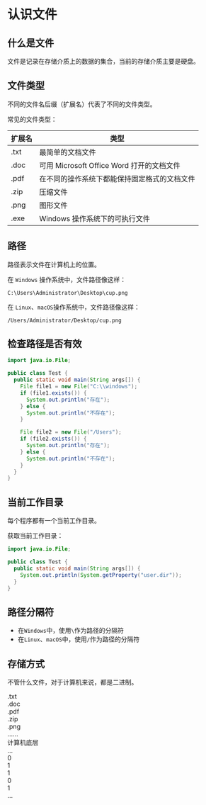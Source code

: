 # 认识文件

## 什么是文件

文件是记录在存储介质上的数据的集合，当前的存储介质主要是硬盘。

## 文件类型

不同的文件名后缀（扩展名）代表了不同的文件类型。

常见的文件类型：

| 扩展名 | 类型                                         |
| ------ | -------------------------------------------- |
| .txt   | 最简单的文档文件                             |
| .doc   | 可用 Microsoft Office Word 打开的文档文件    |
| .pdf   | 在不同的操作系统下都能保持固定格式的文档文件 |
| .zip   | 压缩文件                                     |
| .png   | 图形文件                                     |
| .exe   | Windows 操作系统下的可执行文件               |

## 路径

路径表示文件在计算机上的位置。

在 `Windows` 操作系统中，文件路径像这样：

```
C:\Users\Administrator\Desktop\cup.png
```

在 `Linux`、`macOS`操作系统中，文件路径像这样：

```
/Users/Administrator/Desktop/cup.png
```

## 检查路径是否有效

<div class="run"></div>

```java
import java.io.File;

public class Test {
  public static void main(String args[]) {
    File file1 = new File("C:\\windows");
    if (file1.exists()) {
      System.out.println("存在");
    } else {
      System.out.println("不存在");
    }

    File file2 = new File("/Users");
    if (file2.exists()) {
      System.out.println("存在");
    } else {
      System.out.println("不存在");
    }
  }
}
```

## 当前工作目录

每个程序都有一个当前工作目录。

获取当前工作目录：

<div class="run"></div>

```java
import java.io.File;

public class Test {
  public static void main(String args[]) {
    System.out.println(System.getProperty("user.dir"));
  }
}
```

## 路径分隔符

- 在`Windows`中，使用`\`作为路径的分隔符
- 在`Linux`、`macOS`中，使用`/`作为路径的分隔符

## 存储方式

不管什么文件，对于计算机来说，都是二进制。

<div class="flex flex-col gap-0">
  <div class="flex flex-row gap-2 overflow-x-scroll w-full bg-gray-500/60 p-4 overflow-y-hidden justify-between">
      <div class="brick w-24 py-2 text-center text-base">.txt</div>
      <div class="brick w-24 py-2 text-center text-base">.doc</div>
      <div class="brick w-24 py-2 text-center text-base">.pdf</div>
      <div class="brick w-24 py-2 text-center text-base">.zip</div>
      <div class="brick w-24 py-2 text-center text-base">.png</div>
      <div class="brick w-24 py-2 text-center text-base">......</div>
  </div>

  <div class="bg-yellow flex flex-col items-center p-2 mt-0 gap-2">
    <div>计算机底层</div>
    <div class="flex justify-start gap-1">
      <div class="brick w-8 h-8">...</div>
      <div class="brick w-8 h-8">0</div>
      <div class="brick w-8 h-8">1</div>
      <div class="brick w-8 h-8">1</div>
      <div class="brick w-8 h-8">0</div>
      <div class="brick w-8 h-8">1</div>
      <div class="brick w-8 h-8">...</div>
    </div>
  </div>
</div>
